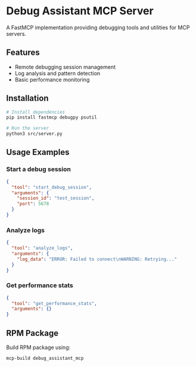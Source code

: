 # Debug Assistant MCP Server

A FastMCP implementation providing debugging tools and utilities for MCP servers.

## Features

- Remote debugging session management
- Log analysis and pattern detection
- Basic performance monitoring

## Installation

```bash
# Install dependencies
pip install fastmcp debugpy psutil

# Run the server
python3 src/server.py
```

## Usage Examples

### Start a debug session
```json
{
  "tool": "start_debug_session",
  "arguments": {
    "session_id": "test_session",
    "port": 5678
  }
}
```

### Analyze logs
```json
{
  "tool": "analyze_logs", 
  "arguments": {
    "log_data": "ERROR: Failed to connect\nWARNING: Retrying..."
  }
}
```

### Get performance stats
```json
{
  "tool": "get_performance_stats",
  "arguments": {}
}
```

## RPM Package

Build RPM package using:
```bash
mcp-build debug_assistant_mcp